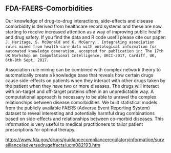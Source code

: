 ## FDA-FAERS-Comorbidities
Our knowledge of drug-to-drug interactions, side-effects and disease comorbidity is derived from healthcare record systems and these are now starting to receive increased attention as a way of improving public health and drug safety. If you find the data and R code usefil please cite our paper: `J. Heritage, S. McDonald and K. McGarry., Integrating association rules mined from health-care data with ontological information for automated knowledge generation, accepted for publication in: The 17th UK Workshop on Computational Intelligence, UKCI-2017, Cardiff, UK, 6th-8th Sept, 2017.`

Association rule mining can be combined with complex network theory to automatically create a knowledge base that reveals how certain drugs cause side-effects on patients when they interact with other drugs taken by the patient when they have two or more diseases. The drugs will interact with on-target and off-target proteins often in an unpredictable way. A computational approach is necessary to be able to unravel the complex relationships between disease comorbidities. We built statistical models from the publicly available FAERS (Adverse Event Reporting System) dataset to reveal interesting and potentially harmful drug combinations based on side-effects and relationships between co-morbid diseases. This information is very useful to medical practitioners to tailor patient prescriptions for optimal therapy.

https://www.fda.gov/drugs/guidancecomplianceregulatoryinformation/surveillance/adversedrugeffects/ucm082193.htm
